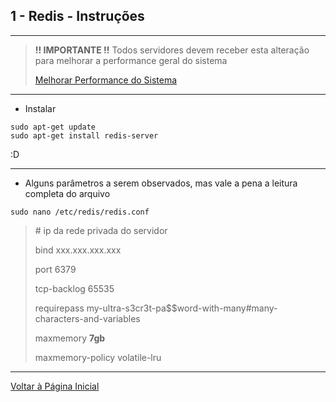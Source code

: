 ## 1 - Redis - Instruções

***
>
> <b> !! IMPORTANTE !!</b>
> Todos servidores devem receber esta alteração para melhorar a performance geral do sistema
> 
> [Melhorar Performance do Sistema](../sysctl.conf.md)
>
***

- Instalar

```
sudo apt-get update 
sudo apt-get install redis-server
```

:D

****

- Alguns parâmetros a serem observados, mas vale a pena a leitura completa do arquivo

``` 
sudo nano /etc/redis/redis.conf
```

> \# ip da rede privada do servidor
>
> bind xxx.xxx.xxx.xxx
>
> port 6379
> 
> tcp-backlog 65535
>
> requirepass my-ultra-s3cr3t-pa$$word-with-many#many-characters-and-variables
>
> maxmemory **7gb**
>
> maxmemory-policy volatile-lru


***

[Voltar à Página Inicial](../README.md)